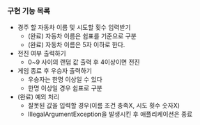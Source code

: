 ### 구현 기능 목록

- 경주 할 자동차 이름 및 시도할 횟수 입력받기
    - (완료) 자동차 이름은 쉼표를 기준으로 구분
    - (완료) 자동차 이름은 5자 이하로 한다.
- 전진 여부 출력하기
    - 0~9 사이의 랜덤 값 출력 후 4이상이면 전진
- 게임 종료 후 우승자 출력하기
    - 우승자는 한명 이상일 수 있다
    - 한명 이상일 경우 쉼표로 구분
- (완료) 예외 처리
    - 잘못된 값을 입력할 경우(이름 조건 충족X, 시도 횟수 숫자X)
    - IllegalArgumentException을 발생시킨 후 애플리케이션은 종료
